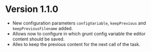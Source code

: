 # Version 1.1.0

 * New configuration parameters `configVariable`, `keepPrevious` and `keepPreviousFilename` added.
 * Allows now to configure in which grunt config variable the editor content should be saved.
 * Alles to keep the previous content for the next call of the task.